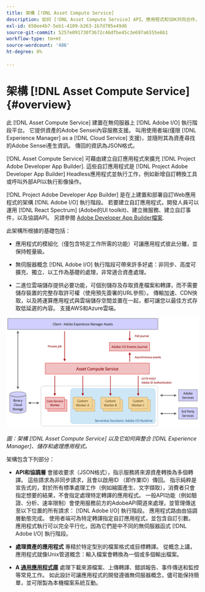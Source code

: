 ```yaml
---
title: 架構 [!DNL Asset Compute Service]
description: 如何 [!DNL Asset Compute Service] API、應用程式和SDK共同合作，提供雲端原生資產處理服務。
exl-id: 658ee4b7-5eb1-4109-b263-1b7d705e49d6
source-git-commit: 5257e091730f3672c46dfbe45c3e697a6555e6b1
workflow-type: tm+mt
source-wordcount: '486'
ht-degree: 0%

---
```


# 架構 [!DNL Asset Compute Service] {#overview}

此 [!DNL Asset Compute Service] 建置在無伺服器上 [!DNL Adobe I/O] 執行階段平台。 它提供資產的Adobe Sensei內容服務支援。 叫用使用者端(僅限 [!DNL Experience Manager] as a [!DNL Cloud Service] 支援)，並隨附其為資產尋找的Adobe Sensei產生資訊。 傳回的資訊為JSON格式。

[!DNL Asset Compute Service] 可藉由建立自訂應用程式來擴充 [!DNL Project Adobe Developer App Builder]. 這些自訂應用程式是 [!DNL Project Adobe Developer App Builder] Headless應用程式並執行工作，例如新增自訂轉換工具或呼叫外部API以執行影像操作。

[!DNL Project Adobe Developer App Builder] 是在上建置和部署自訂Web應用程式的架構 [!DNL Adobe I/O] 執行階段。 若要建立自訂應用程式，開發人員可以運用 [!DNL React Spectrum] (Adobe的UI toolkit)、建立微服務、建立自訂事件，以及協調API。 另請參閱 [Adobe Developer App Builder檔案](https://developer.adobe.com/app-builder/docs/overview).

此架構所根據的基礎包括：

* 應用程式的模組化（僅包含特定工作所需的功能）可讓應用程式彼此分離，並保持輕量級。

* 無伺服器概念 [!DNL Adobe I/O] 執行階段可帶來許多好處：非同步、高度可擴充、獨立、以工作為基礎的處理，非常適合資產處理。

* 二進位雲端儲存提供必要功能，可個別儲存及存取資產檔案和轉譯，而不需要儲存裝置的完整存取許可權（使用預先簽署的URL參照）。 傳輸加速、CDN快取，以及將運算應用程式與雲端儲存空間並置在一起，都可讓您以最佳方式存取低延遲的內容。 支援AWS和Azure雲端。

![asset compute服務架構](assets/architecture-diagram.png)

*圖：架構 [!DNL Asset Compute Service] 以及它如何與整合 [!DNL Experience Manager]、儲存和處理應用程式。*

架構包含下列部分：

* **API和協調層** 會接收要求（JSON格式），指示服務將來源資產轉換為多個轉譯。 這些請求為非同步請求，且會以啟用ID （即作業ID）傳回。 指示純粹是宣告式的，對於所有標準處理工作（例如縮圖產生、文字擷取），消費者只會指定想要的結果，不會指定處理特定轉譯的應用程式。 一般API功能（例如驗證、分析、速率限制）會使用服務前方的AdobeAPI閘道來處理，並管理傳送至以下位置的所有請求： [!DNL Adobe I/O] 執行階段。 應用程式路由由協調層動態完成。 使用者端可為特定轉譯指定自訂應用程式，並包含自訂引數。 應用程式執行可以完全平行化，因為它們是中不同的無伺服器函式 [!DNL Adobe I/O] 執行階段。

* **處理資產的應用程式** 專精於特定型別的檔案格式或目標轉譯。 從概念上講，應用程式就像Unix管道概念：輸入檔案會轉換為一個或多個輸出檔案。

* **A [通用應用程式庫](https://github.com/adobe/asset-compute-sdk)** 處理下載來源檔案、上傳轉譯、錯誤報告、事件傳送和監控等常見工作。 如此設計可讓應用程式的開發遵循無伺服器概念，儘可能保持簡單，並可限製為本機檔案系統互動。

<!-- TBD:

* About the YAML file?
* minimize description to custom applications
* remove all internal stuff (e.g. Photoshop application, API Gateway) from text and diagram
* update diagram to focus on 3rd party custom applications ONLY
* Explain important transactions/handshakes?
* Flow of assets/control? See the illustration on the Nui diagrams wiki.
* Illustrations. See the SVG shared by Alex.
* Exceptions? Limitations? Call-outs? Gotchas?
* Do we want to add what basic processing is not available currently, that is expected by existing AEM customers?
-->
